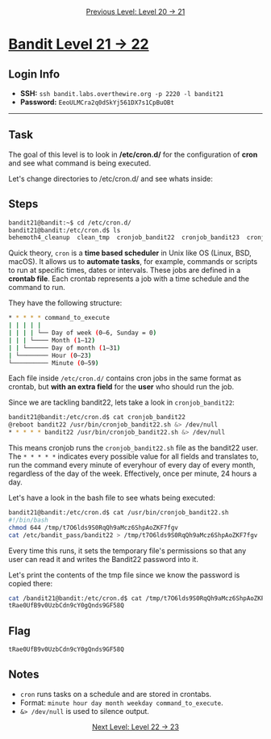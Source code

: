 <p align="center">
<a href="level-20→21.md">Previous Level: Level 20 → 21</a>
</p>

# [Bandit Level 21 → 22](https://overthewire.org/wargames/bandit/bandit22.html)

## Login Info
- **SSH:** `ssh bandit.labs.overthewire.org -p 2220 -l bandit21`
- **Password:** `EeoULMCra2q0dSkYj561DX7s1CpBuOBt`

---

## Task 
The goal of this level is to look in **/etc/cron.d/** for the configuration of **cron** and see what command is being executed.

Let's change directories to /etc/cron.d/ and see whats inside:
## Steps
```bash
bandit21@bandit:~$ cd /etc/cron.d/
bandit21@bandit:/etc/cron.d$ ls
behemoth4_cleanup  clean_tmp  cronjob_bandit22  cronjob_bandit23  cronjob_bandit24  e2scrub_all  leviathan5_cleanup  manpage3_resetpw_job  otw-tmp-dir  sysstat
```
Quick theory, `cron` is a **time based scheduler** in Unix like OS (Linux, BSD, macOS). It allows us to **automate tasks**, for example,  commands or scripts to run at specific times, dates or intervals.
These jobs are defined in a **crontab file**.
Each crontab represents a job with a time schedule and the command to run.  

They have the following structure:
```bash
* * * * * command_to_execute
| | | | |
| | | | └── Day of week (0–6, Sunday = 0)
| | | └──── Month (1–12)
| | └────── Day of month (1–31)
| └──────── Hour (0–23)
└────────── Minute (0–59)
```
Each file inside `/etc/cron.d/` contains cron jobs in the same format as crontab, but **with an extra field** for the **user** who should run the job.  

Since we are tackling bandit22, lets take a look in `cronjob_bandit22`:
```bash
bandit21@bandit:/etc/cron.d$ cat cronjob_bandit22
@reboot bandit22 /usr/bin/cronjob_bandit22.sh &> /dev/null
* * * * * bandit22 /usr/bin/cronjob_bandit22.sh &> /dev/null
```
This means cronjob runs the `cronjob_bandit22.sh` file as the bandit22 user.
The `* * * * *` indicates every possible value for all fields and translates to, run the command every minute of everyhour of every day of every month, regardless of the day of the week.
Effectively, once per minute, 24 hours a day.  

Let's have a look in the bash file to see whats being executed:
```bash
bandit21@bandit:/etc/cron.d$ cat /usr/bin/cronjob_bandit22.sh
#!/bin/bash
chmod 644 /tmp/t7O6lds9S0RqQh9aMcz6ShpAoZKF7fgv
cat /etc/bandit_pass/bandit22 > /tmp/t7O6lds9S0RqQh9aMcz6ShpAoZKF7fgv
```
Every time this runs, it sets the temporary file's permissions so that any user can read it and
writes the Bandit22 password into it.

Let's print the contents of the tmp file since we know the password is copied there:
```bash
cat /bandit21@bandit:/etc/cron.d$ cat /tmp/t7O6lds9S0RqQh9aMcz6ShpAoZKF7fgv
tRae0UfB9v0UzbCdn9cY0gQnds9GF58Q
```

## Flag
```bash
tRae0UfB9v0UzbCdn9cY0gQnds9GF58Q
```

## Notes
- `cron` runs tasks on a schedule and are stored in crontabs.
- Format: `minute hour day month weekday command_to_execute`.
- `&> /dev/null` is used to silence output.


<p align="center">
<a href="level-22→23.md">Next Level: Level 22 → 23</a>
</p>


